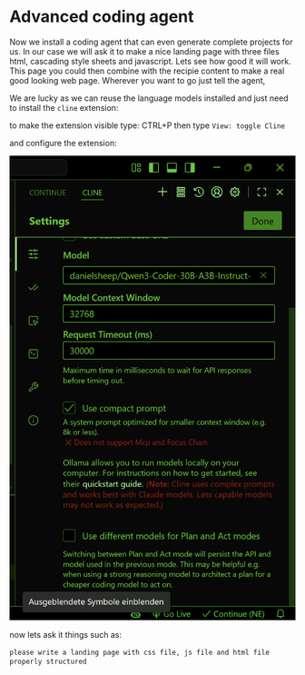 # Advanced coding agent

Now we install a coding agent that can even generate complete projects for us. In our case we will ask it to make a nice landing page with three files html, cascading style sheets and javascript. Lets see how good it will work.
This page you could then combine with the recipie content to make a real good looking web page. Wherever you want to go just tell the agent,

We are lucky as we can reuse the language models installed and just need to install the ``cline`` extension:

to make the extension visible type:
CTRL+P then type ``View: toggle Cline``

and configure the extension:

![image-20251023222248298](07-advanced_coding_agent.assets/image-20251023222248298.png)

now lets ask it things such as:
```
please write a landing page with css file, js file and html file properly structured
```